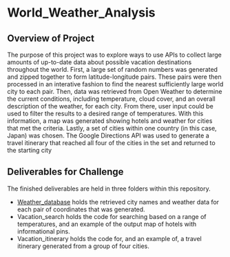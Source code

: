 # World_Weather_Analysis
## Overview of Project
The purpose of this project was to explore ways to use APIs to collect large amounts of up-to-date data about possible vacation destinations throughout the world.
First, a large set of random numbers was generated and zipped together to form latitude-longitude pairs. These pairs were then processed in an interative fashion to find the nearest sufficiently large world city to each pair.
Then, data was retrieved from Open Weather to determine the current conditions, including temperature, cloud cover, and an overall description of the weather, for each city.
From there, user input could be used to filter the results to a desired range of temperatures. With this information, a map was generated showing hotels and weather for cities that met the criteria.
Lastly, a set of cities within one country (in this case, Japan) was chosen. The Google Directions API was used to generate a travel itinerary that reached all four of the cities in the set and returned to the starting city


## Deliverables for Challenge
The finished deliverables are held in three folders within this repository.
- [Weather_database](main/Weather_database) holds the retrieved city names and weather data for each pair of coordinates that was generated.
- Vacation_search holds the code for searching based on a range of temperatures, and an example of the output map of hotels with informational pins.
- Vacation_itinerary holds the code for, and an example of, a travel itinerary generated from a group of four cities.
